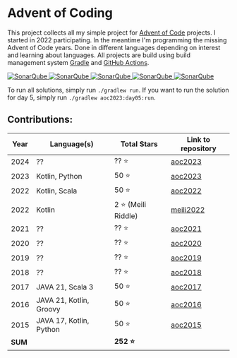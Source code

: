 # Advent of Coding

This project collects all my simple project for [Advent of Code](https://adventofcode.com/) projects. I started in 2022
participating. In the meantime I'm programming the missing Advent of Code years. Done in different languages depending
on interest and learning about languages. All projects are build using build management system 
[Gradle](https://gradle.org/) and [GitHub Actions](https://docs.github.com/actions).

[![SonarQube](https://sonarcloud.io/api/project_badges/measure?project=de.havox_design.aoc2024%3Aadvent_of_code_2024&metric=alert_status "The current SonarQube analysis status")
![SonarQube](https://sonarcloud.io/api/project_badges/measure?project=de.havox_design.aoc2024%3Aadvent_of_code_2024&metric=coverage "The current coverage")
![SonarQube](https://sonarcloud.io/api/project_badges/measure?project=de.havox_design.aoc2024%3Aadvent_of_code_2024&metric=bugs "The current number of SonarQube bugs")
![SonarQube](https://sonarcloud.io/api/project_badges/measure?project=de.havox_design.aoc2024%3Aadvent_of_code_2024&metric=vulnerabilities "The current number of SonarQube vulnerabilities")
![SonarQube](https://sonarcloud.io/api/project_badges/measure?project=de.havox_design.aoc2024%3Aadvent_of_code_2024&metric=code_smells "The current number of SonarQube code smells")](https://sonarcloud.io/dashboard?id=de.havox_design.aoc2024%3Aadvent_of_code_2024)

To run all solutions, simply run `./gradlew run`. If you want to run the solution for day 5, simply run
`./gradlew aoc2023:day05:run`.

## Contributions:
| Year    | Language(s)             | Total Stars        | Link to repository                                    |
|---------|-------------------------|--------------------|-------------------------------------------------------|
| 2024    | ??                      | ?? ⭐               | [aoc2023](https://github.com/Gentleman1983/aoc2023)   |
| 2023    | Kotlin, Python          | 50 ⭐               | [aoc2023](https://github.com/Gentleman1983/aoc2023)   |
| 2022    | Kotlin, Scala           | 50 ⭐               | [aoc2022](https://github.com/Gentleman1983/aoc2022)   |
| 2022    | Kotlin                  | 2 ⭐ (Meili Riddle) | [meili2022](https://github.com/Gentleman1983/aoc2022) |
| 2021    | ??                      | ?? ⭐               | [aoc2021](https://github.com/Gentleman1983/aoc2021)   |
| 2020    | ??                      | ?? ⭐               | [aoc2020](https://github.com/Gentleman1983/aoc2020)   |
| 2019    | ??                      | ?? ⭐               | [aoc2019](https://github.com/Gentleman1983/aoc2019)   |
| 2018    | ??                      | ?? ⭐               | [aoc2018](https://github.com/Gentleman1983/aoc2018)   |
| 2017    | JAVA 21, Scala 3        | 50 ⭐               | [aoc2017](https://github.com/Gentleman1983/aoc2017)   |
| 2016    | JAVA 21, Kotlin, Groovy | 50 ⭐               | [aoc2016](https://github.com/Gentleman1983/aoc2016)   |
| 2015    | JAVA 17, Kotlin, Python | 50 ⭐               | [aoc2015](https://github.com/Gentleman1983/aoc2015)   |
| **SUM** |                         | **252 ⭐**          |                                                       |

